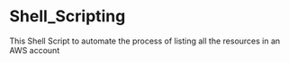 # Shell_Scripting
This Shell Script to automate the process of listing all the resources in an AWS account
